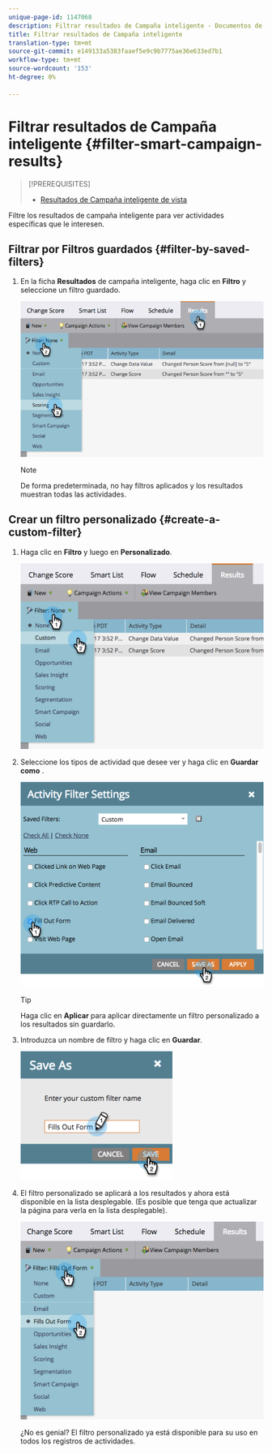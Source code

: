 ```yaml
---
unique-page-id: 1147068
description: Filtrar resultados de Campaña inteligente - Documentos de marketing - Documentación del producto
title: Filtrar resultados de Campaña inteligente
translation-type: tm+mt
source-git-commit: e149133a5383faaef5e9c9b7775ae36e633ed7b1
workflow-type: tm+mt
source-wordcount: '153'
ht-degree: 0%

---
```



# Filtrar resultados de Campaña inteligente {#filter-smart-campaign-results}

>[!PREREQUISITES]
>
>* [Resultados de Campaña inteligente de vista](view-smart-campaign-results.md)

>



Filtre los resultados de campaña inteligente para ver actividades específicas que le interesen.

## Filtrar por Filtros guardados {#filter-by-saved-filters}

1. En la ficha **Resultados** de campaña inteligente, haga clic en **Filtro** y seleccione un filtro guardado.

   ![](assets/resultsfilter-hands.png)

   >[!NOTE]
   >
   >De forma predeterminada, no hay filtros aplicados y los resultados muestran todas las actividades.

## Crear un filtro personalizado {#create-a-custom-filter}

1. Haga clic en **Filtro** y luego en **Personalizado**.

   ![](assets/filterscustom-hands.png)

1. Seleccione los tipos de actividad que desee ver y haga clic en **Guardar como** .

   ![](assets/activityfiltersettings-hands.png)

   >[!TIP]
   >
   >Haga clic en **Aplicar** para aplicar directamente un filtro personalizado a los resultados sin guardarlo.

1. Introduzca un nombre de filtro y haga clic en **Guardar**.

   ![](assets/saveasfilter-hands.png)

1. El filtro personalizado se aplicará a los resultados y ahora está disponible en la lista desplegable. (Es posible que tenga que actualizar la página para verla en la lista desplegable).

   ![](assets/customfilter-hands.png)

   ¿No es genial? El filtro personalizado ya está disponible para su uso en todos los registros de actividades.

